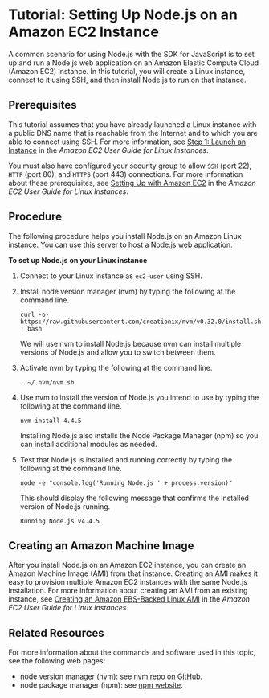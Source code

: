 # Tutorial: Setting Up Node\.js on an Amazon EC2 Instance<a name="setting-up-node-on-ec2-instance"></a>

A common scenario for using Node\.js with the SDK for JavaScript is to set up and run a Node\.js web application on an Amazon Elastic Compute Cloud \(Amazon EC2\) instance\. In this tutorial, you will create a Linux instance, connect to it using SSH, and then install Node\.js to run on that instance\. 

## Prerequisites<a name="setting-up-node-on-ec2-instance.prerequisites"></a>

This tutorial assumes that you have already launched a Linux instance with a public DNS name that is reachable from the Internet and to which you are able to connect using SSH\. For more information, see [Step 1: Launch an Instance](https://docs.aws.amazon.com/AWSEC2/latest/UserGuide/EC2_GetStarted.html#ec2-launch-instance_linux) in the *Amazon EC2 User Guide for Linux Instances*\.

You must also have configured your security group to allow `SSH` \(port 22\), `HTTP` \(port 80\), and `HTTPS` \(port 443\) connections\. For more information about these prerequisites, see [ Setting Up with Amazon EC2](https://docs.aws.amazon.com/AWSEC2/latest/UserGuide/get-set-up-for-amazon-ec2.html) in the *Amazon EC2 User Guide for Linux Instances*\.

## Procedure<a name="setting-up-node-on-ec2-instance-procedure"></a>

The following procedure helps you install Node\.js on an Amazon Linux instance\. You can use this server to host a Node\.js web application\.

**To set up Node\.js on your Linux instance**

1. Connect to your Linux instance as `ec2-user` using SSH\.

1. Install node version manager \(nvm\) by typing the following at the command line\.

   ```
   curl -o- https://raw.githubusercontent.com/creationix/nvm/v0.32.0/install.sh | bash
   ```

   We will use nvm to install Node\.js because nvm can install multiple versions of Node\.js and allow you to switch between them\. 

1. Activate nvm by typing the following at the command line\.

   ```
   . ~/.nvm/nvm.sh
   ```

1. Use nvm to install the version of Node\.js you intend to use by typing the following at the command line\.

   ```
   nvm install 4.4.5
   ```

   Installing Node\.js also installs the Node Package Manager \(npm\) so you can install additional modules as needed\.

1. Test that Node\.js is installed and running correctly by typing the following at the command line\.

   ```
   node -e "console.log('Running Node.js ' + process.version)"
   ```

   This should display the following message that confirms the installed version of Node\.js running\.

   `Running Node.js v4.4.5`

## Creating an Amazon Machine Image<a name="w4aac25b6b8"></a>

After you install Node\.js on an Amazon EC2 instance, you can create an Amazon Machine Image \(AMI\) from that instance\. Creating an AMI makes it easy to provision multiple Amazon EC2 instances with the same Node\.js installation\. For more information about creating an AMI from an existing instance, see [Creating an Amazon EBS\-Backed Linux AMI](https://docs.aws.amazon.com/AWSEC2/latest/UserGuide/creating-an-ami-ebs.html) in the *Amazon EC2 User Guide for Linux Instances*\.

## Related Resources<a name="w4aac25b6c10"></a>

For more information about the commands and software used in this topic, see the following web pages:
+ node version manager \(nvm\): see [nvm repo on GitHub](https://github.com/creationix/nvm)\.
+ node package manager \(npm\): see [npm website](https://www.npmjs.com)\.